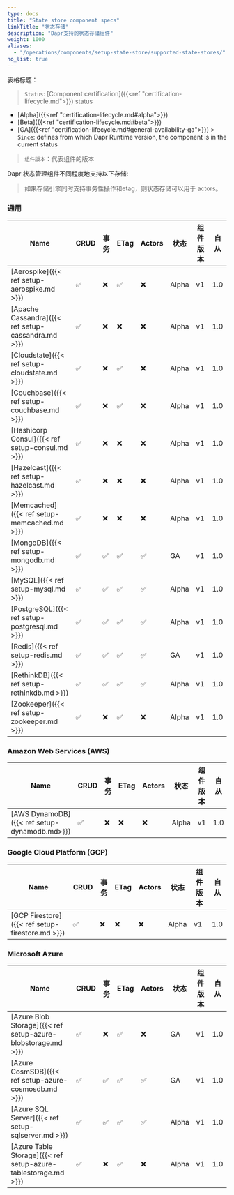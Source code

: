 ```yaml
---
type: docs
title: "State store component specs"
linkTitle: "状态存储"
description: "Dapr支持的状态存储组件"
weight: 1000
aliases:
  - "/operations/components/setup-state-store/supported-state-stores/"
no_list: true
---
```


表格标题：

> `Status`: [Component certification]({{<ref "certification-lifecycle.md">}}) status
  - [Alpha]({{<ref "certification-lifecycle.md#alpha">}})
  - [Beta]({{<ref "certification-lifecycle.md#beta">}})
  - [GA]({{<ref "certification-lifecycle.md#general-availability-ga">}}) > `Since`: defines from which Dapr Runtime version, the component is in the current status

> `组件版本`：代表组件的版本


Dapr 状态管理组件不同程度地支持以下存储:

> 如果存储引擎同时支持事务性操作和etag，则状态存储可以用于 actors。

### 通用

| Name                                               | CRUD | 事务 | ETag | Actors | 状态    | 组件版本 | 自从  |
| -------------------------------------------------- | ---- | -- | ---- | ------ | ----- | ---- | --- |
| [Aerospike]({{< ref setup-aerospike.md >}})        | ✅    | ❌  | ✅    | ❌      | Alpha | v1   | 1.0 |
| [Apache Cassandra]({{< ref setup-cassandra.md >}}) | ✅    | ❌  | ❌    | ❌      | Alpha | v1   | 1.0 |
| [Cloudstate]({{< ref setup-cloudstate.md >}})      | ✅    | ❌  | ✅    | ❌      | Alpha | v1   | 1.0 |
| [Couchbase]({{< ref setup-couchbase.md >}})        | ✅    | ❌  | ✅    | ❌      | Alpha | v1   | 1.0 |
| [Hashicorp Consul]({{< ref setup-consul.md >}})    | ✅    | ❌  | ❌    | ❌      | Alpha | v1   | 1.0 |
| [Hazelcast]({{< ref setup-hazelcast.md >}})        | ✅    | ❌  | ❌    | ❌      | Alpha | v1   | 1.0 |
| [Memcached]({{< ref setup-memcached.md >}})        | ✅    | ❌  | ❌    | ❌      | Alpha | v1   | 1.0 |
| [MongoDB]({{< ref setup-mongodb.md >}})            | ✅    | ✅  | ✅    | ✅      | GA    | v1   | 1.0 |
| [MySQL]({{< ref setup-mysql.md >}})                | ✅    | ✅  | ✅    | ✅      | Alpha | v1   | 1.0 |
| [PostgreSQL]({{< ref setup-postgresql.md >}})      | ✅    | ✅  | ✅    | ✅      | Alpha | v1   | 1.0 |
| [Redis]({{< ref setup-redis.md >}})                | ✅    | ✅  | ✅    | ✅      | GA    | v1   | 1.0 |
| [RethinkDB]({{< ref setup-rethinkdb.md >}})        | ✅    | ✅  | ✅    | ✅      | Alpha | v1   | 1.0 |
| [Zookeeper]({{< ref setup-zookeeper.md >}})        | ✅    | ❌  | ✅    | ❌      | Alpha | v1   | 1.0 |


### Amazon Web Services (AWS)
| Name                                         | CRUD | 事务 | ETag | Actors | 状态    | 组件版本 | 自从  |
| -------------------------------------------- | ---- | -- | ---- | ------ | ----- | ---- | --- |
| [AWS DynamoDB]({{< ref setup-dynamodb.md>}}) | ✅    | ❌  | ❌    | ❌      | Alpha | v1   | 1.0 |

### Google Cloud Platform (GCP)
| Name                                            | CRUD | 事务 | ETag | Actors | 状态    | 组件版本 | 自从  |
| ----------------------------------------------- | ---- | -- | ---- | ------ | ----- | ---- | --- |
| [GCP Firestore]({{< ref setup-firestore.md >}}) | ✅    | ❌  | ❌    | ❌      | Alpha | v1   | 1.0 |

### Microsoft Azure

| Name                                                           | CRUD | 事务 | ETag | Actors | 状态    | 组件版本 | 自从  |
| -------------------------------------------------------------- | ---- | -- | ---- | ------ | ----- | ---- | --- |
| [Azure Blob Storage]({{< ref setup-azure-blobstorage.md >}})   | ✅    | ❌  | ✅    | ❌      | GA    | v1   | 1.0 |
| [Azure CosmSDB]({{< ref setup-azure-cosmosdb.md >}})           | ✅    | ✅  | ✅    | ✅      | GA    | v1   | 1.0 |
| [Azure SQL Server]({{< ref setup-sqlserver.md >}})             | ✅    | ✅  | ✅    | ✅      | Alpha | v1   | 1.0 |
| [Azure Table Storage]({{< ref setup-azure-tablestorage.md >}}) | ✅    | ❌  | ✅    | ❌      | Alpha | v1   | 1.0 |
